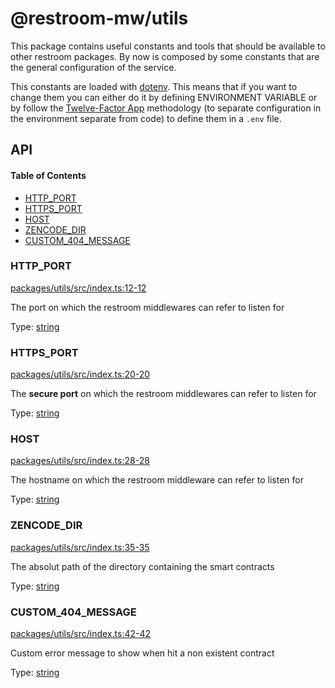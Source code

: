 # @restroom-mw/utils

This package contains useful constants and tools that should be available to other restroom packages.
By now is composed by some constants that are the general configuration of the service.

This constants are loaded with [dotenv](https://github.com/motdotla/dotenv). This means
that if you want to change them you can either do it by defining ENVIRONMENT VARIABLE or
by follow the [Twelve-Factor App](http://12factor.net/config) methodology (to separate 
configuration in the environment separate from code) to define them in a `.env` file.

## API

<!-- Generated by documentation.js. Update this documentation by updating the source code. -->

#### Table of Contents

-   [HTTP_PORT](#http_port)
-   [HTTPS_PORT](#https_port)
-   [HOST](#host)
-   [ZENCODE_DIR](#zencode_dir)
-   [CUSTOM_404_MESSAGE](#custom_404_message)

### HTTP_PORT

[packages/utils/src/index.ts:12-12](https://github.com/dyne/restroom-mw/blob/2e3f421e07a9f2ddfccc1f09ea805c61e290065e/packages/utils/src/index.ts#L12-L12 "Source code on GitHub")

The port on which the restroom middlewares can refer to listen for

Type: [string](https://developer.mozilla.org/docs/Web/JavaScript/Reference/Global_Objects/String)

### HTTPS_PORT

[packages/utils/src/index.ts:20-20](https://github.com/dyne/restroom-mw/blob/2e3f421e07a9f2ddfccc1f09ea805c61e290065e/packages/utils/src/index.ts#L20-L20 "Source code on GitHub")

The **secure port** on which the restroom middlewares can refer to listen for

Type: [string](https://developer.mozilla.org/docs/Web/JavaScript/Reference/Global_Objects/String)

### HOST

[packages/utils/src/index.ts:28-28](https://github.com/dyne/restroom-mw/blob/2e3f421e07a9f2ddfccc1f09ea805c61e290065e/packages/utils/src/index.ts#L28-L28 "Source code on GitHub")

The hostname on which the restroom middleware can refer to listen for

Type: [string](https://developer.mozilla.org/docs/Web/JavaScript/Reference/Global_Objects/String)

### ZENCODE_DIR

[packages/utils/src/index.ts:35-35](https://github.com/dyne/restroom-mw/blob/2e3f421e07a9f2ddfccc1f09ea805c61e290065e/packages/utils/src/index.ts#L35-L35 "Source code on GitHub")

The absolut path of the directory containing the smart contracts

Type: [string](https://developer.mozilla.org/docs/Web/JavaScript/Reference/Global_Objects/String)

### CUSTOM_404_MESSAGE

[packages/utils/src/index.ts:42-42](https://github.com/dyne/restroom-mw/blob/2e3f421e07a9f2ddfccc1f09ea805c61e290065e/packages/utils/src/index.ts#L42-L42 "Source code on GitHub")

Custom error message to show when hit a non existent contract

Type: [string](https://developer.mozilla.org/docs/Web/JavaScript/Reference/Global_Objects/String)
